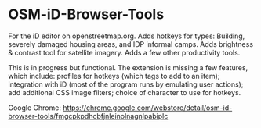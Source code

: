 # OSM-iD-Browser-Tools

For the iD editor on openstreetmap.org. Adds hotkeys for types: Building, severely damaged housing areas, and IDP informal camps. Adds brightness & contrast tool for satellite imagery. Adds a few other productivity tools.

This is in progress but functional. The extension is missing a few features, which include: profiles for hotkeys (which tags to add to an item); integration with iD (most of the program runs by emulating user actions); add additional CSS image filters; choice of character to use for hotkeys.

Google Chrome:
https://chrome.google.com/webstore/detail/osm-id-browser-tools/fmgcpkpdhcbfjnleinolnagnlpabiplc
